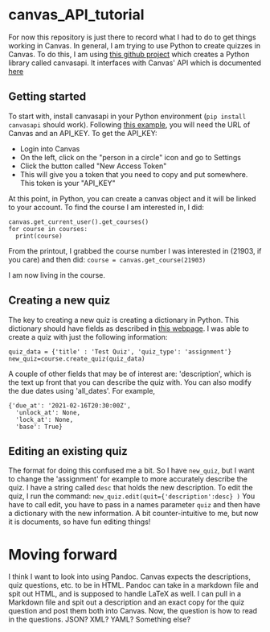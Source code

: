 # canvas_API_tutorial

For now this repository is just there to record what I had to do to get things working in Canvas.  In general, I am trying to use Python to create quizzes in Canvas.  To do this, I am using [this github project](https://github.com/ucfopen/canvasapi/) which creates a Python library called canvasapi.  It interfaces with Canvas' API which is documented [here](https://canvas.instructure.com/doc/api/)

## Getting started
To start with, install canvasapi in your Python environment (`pip install canvasapi` should work).  Following [this example](https://canvasapi.readthedocs.io/en/stable/examples.html#boilerplate), you will need the URL of Canvas and an API_KEY.  To get the API_KEY:
* Login into Canvas
* On the left, click on the "person in a circle" icon and go to Settings
* Click the button called "New Access Token"
* This will give you a token that you need to copy and put somewhere. This token is your "API_KEY"

At this point, in Python, you can create a canvas object and it will be linked to your account.  To find the course I am interested in, I did:
```
canvas.get_current_user().get_courses()
for course in courses:
  print(course)
```
From the printout, I grabbed the course number I was interested in (21903, if you care) and then did:
`course = canvas.get_course(21903)`

I am now living in the course.

## Creating a new quiz
The key to creating a new quiz is creating a dictionary in Python.  This dictionary should have fields as described in [this webpage](https://canvas.instructure.com/doc/api/quizzes.html#method.quizzes/quizzes_api.update).  I was able to create a quiz with just the following information:
```
quiz_data = {'title' : 'Test Quiz', 'quiz_type': 'assignment'}
new_quiz=course.create_quiz(quiz_data)
```
A couple of other fields that may be of interest are: 'description', which is the text up front that you can describe the quiz with.  You can also modify the due dates using 'all_dates'.  For example, 
```
{'due_at': '2021-02-16T20:30:00Z',
  'unlock_at': None,
  'lock_at': None,
  'base': True}
```

## Editing an existing quiz
The format for doing this confused me a bit.  So I have `new_quiz`, but I want to change the 'assignment' for example to more accurately describe the quiz.  I have a string called `desc` that holds the new description.  To edit the quiz, I run the command:
`new_quiz.edit(quit={'description':desc} )`
You have to call edit, you have to pass in a names parameter `quiz` and then have a dictionary with the new information.  A bit counter-intuitive to me, but now it is documents, so have fun editing things!

# Moving forward
I think I want to look into using Pandoc.  Canvas expects the descriptions, quiz questions, etc. to be in HTML. Pandoc can take in a markdown file and spit out HTML, and is supposed to handle LaTeX as well. I can pull in a Markdown file and spit out a description and an exact copy for the quiz question and post them both into Canvas.  Now, the question is how to read in the questions.  JSON?  XML? YAML?  Something else?
